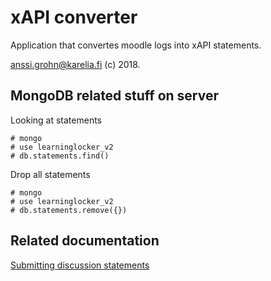 # xAPI converter

Application that convertes moodle logs into xAPI statements.

anssi.grohn@karelia.fi (c) 2018.

## MongoDB related stuff on server

Looking at statements

```
# mongo
# use learninglocker_v2
# db.statements.find()
```

Drop all statements
```
# mongo
# use learninglocker_v2
# db.statements.remove({})
```

## Related documentation

[Submitting discussion statements ](http://xapiquarterly.com/2016/10/instrumenting-xapi-in-forums-discussion-groups/)
